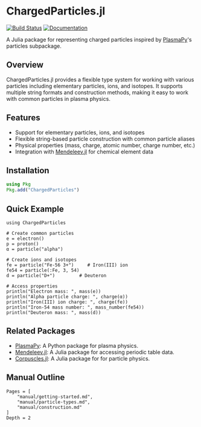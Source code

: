 # ChargedParticles.jl

[![Build Status](https://github.com/JuliaPlasma/ChargedParticles.jl/actions/workflows/CI.yml/badge.svg?branch=main)](https://github.com/JuliaPlasma/ChargedParticles.jl/actions/workflows/CI.yml?query=branch%3Amain)
[![Documentation](https://img.shields.io/badge/docs-dev-blue.svg)](https://JuliaPlasma.github.io/ChargedParticles.jl/dev/) 


A Julia package for representing charged particles inspired by [PlasmaPy](https://github.com/PlasmaPy/PlasmaPy)'s particles subpackage.

## Overview

ChargedParticles.jl provides a flexible type system for working with various particles including elementary particles, ions, and isotopes. It supports multiple string formats and construction methods, making it easy to work with common particles in plasma physics.

## Features

- Support for elementary particles, ions, and isotopes
- Flexible string-based particle construction with common particle aliases
- Physical properties (mass, charge, atomic number, charge number, etc.)
- Integration with [Mendeleev.jl](https://github.com/Eben60/Mendeleev.jl) for chemical element data

## Installation

```julia
using Pkg
Pkg.add("ChargedParticles")
```

## Quick Example

```@example
using ChargedParticles

# Create common particles
e = electron()
p = proton()
α = particle("alpha")

# Create ions and isotopes
fe = particle("Fe-56 3+")     # Iron(III) ion
fe54 = particle(:Fe, 3, 54)
d = particle("D+")         # Deuteron

# Access properties
println("Electron mass: ", mass(e))
println("Alpha particle charge: ", charge(α))
println("Iron(III) ion charge: ", charge(fe))
println("Iron-54 mass number: ", mass_number(fe54))
println("Deuteron mass: ", mass(d))
```

## Related Packages

- [PlasmaPy](https://github.com/PlasmaPy/PlasmaPy): A Python package for plasma physics.
- [Mendeleev.jl](https://github.com/Eben60/Mendeleev.jl): A Julia package for accessing periodic table data.
- [Corpuscles.jl](https://github.com/JuliaPhysics/Corpuscles.jl): A Julia package for for particle physics.

## Manual Outline

```@contents
Pages = [
    "manual/getting-started.md",
    "manual/particle-types.md",
    "manual/construction.md"
]
Depth = 2
```
